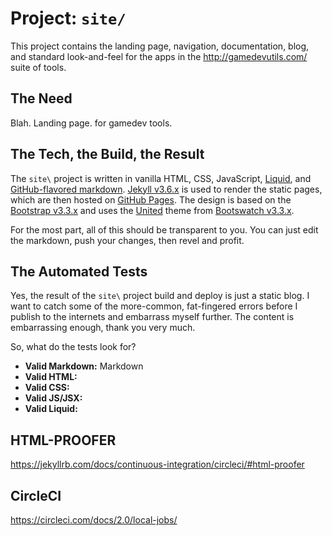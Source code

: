 # Project: `site/`

This project contains the landing page, navigation, documentation, blog, and standard look-and-feel for the apps in the http://gamedevutils.com/ suite of tools.

## The Need

Blah. Landing page. for gamedev tools.

## The Tech, the Build, the Result

The `site\` project is written in vanilla HTML, CSS, JavaScript, [Liquid](https://github.com/Shopify/liquid/wiki/liquid-for-designers), and [GitHub-flavored markdown](https://help.github.com/categories/writing-on-github/). [Jekyll v3.6.x](https://jekyllrb.com/) is used to render the static pages, which are then hosted on [GitHub Pages](https://pages.github.com/). The design is based on the [Bootstrap v3.3.x](https://getbootstrap.com/docs/3.3/) and uses the [United](https://bootswatch.com/3/united/) theme from [Bootswatch v3.3.x](https://bootswatch.com/3/).

For the most part, all of this should be transparent to you. You can just edit the markdown, push your changes, then revel and profit.

## The Automated Tests

Yes, the result of the `site\` project build and deploy is just a static blog. I want to catch some of the more-common, fat-fingered errors before I publish to the internets and embarrass myself further. The content is embarrassing enough, thank you very much.

So, what do the tests look for?

* **Valid Markdown:** Markdown
* **Valid HTML:** 
* **Valid CSS:**
* **Valid JS/JSX:**
* **Valid Liquid:**

## HTML-PROOFER

https://jekyllrb.com/docs/continuous-integration/circleci/#html-proofer

## CircleCI

https://circleci.com/docs/2.0/local-jobs/

